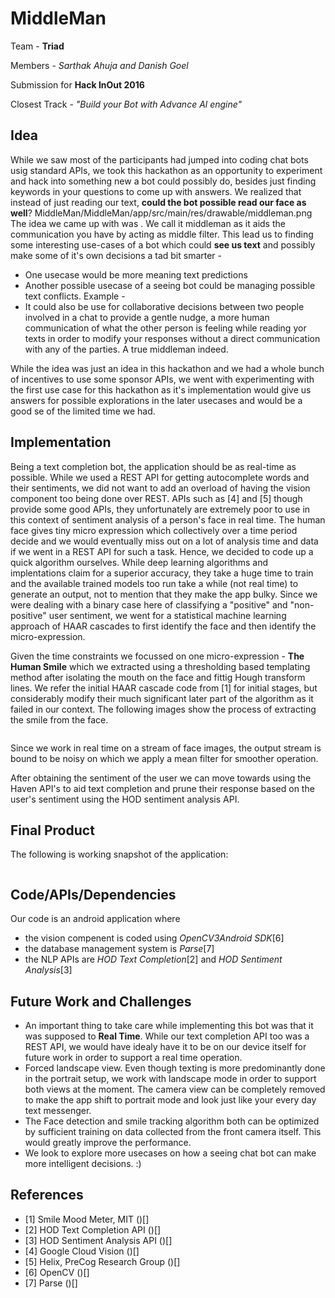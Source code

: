 # MiddleMan
Team - **Triad**

Members - *Sarthak Ahuja and Danish Goel*

Submission for **Hack InOut 2016**

Closest Track - *"Build your Bot with Advance Al engine"*

## Idea
While we saw most of the participants had jumped into coding chat bots usig standard APIs, we took this hackathon as an opportunity to experiment and hack into something new a bot could possibly do, besides just finding keywords in your questions to come up with answers. We realized that instead of just reading our text, **could the bot possible read our face as well**? 
<add image>
MiddleMan/MiddleMan/app/src/main/res/drawable/middleman.png
The idea we came up with was . We call it middleman as it aids the communication you have by acting as middle filter. 
<add image>
This lead us to finding some interesting use-cases of a bot which could **see us text** and possibly make some of it's own decisions a tad bit smarter - 

 - One usecase would be more meaning text predictions
 - Another possible usecase of a seeing bot could be managing possible text conflicts. Example - 
 - It could also be use for collaborative decisions between two people involved in a chat to provide a gentle nudge, a more human communication of what the other person is feeling while reading yor texts in order to modify your responses without a direct communication with any of the parties. A true middleman indeed.

While the idea was just an idea in this hackathon and we had a whole bunch of incentives to use some sponsor APIs, we went with experimenting with the first use case for this hackathon as it's implementation would give us answers for possible explorations in the later usecases and would be a good se of the limited time we had. 

## Implementation
<add image>
Being a text completion bot, the application should be as real-time as possible. While we used a REST API for getting autocomplete words and their sentiments, we did not want to add an overload of having the vision component too being done over REST. APIs such as [4] and [5] though provide some good APIs, they unfortunately are extremely poor to use in this context of sentiment analysis of a person's face in real time. The human face gives tiny micro expression which collectively over a time period decide and we would eventually miss out on a lot of analysis time and data if we went in a REST API for such a task. Hence, we decided to code up a quick algorithm ourselves. While deep learning algorithms and implentations claim for a superior accuracy, they take a huge time to train and the available trained models too run take a while (not real time) to generate an output, not to mention that they make the app bulky. Since we were dealing with a binary case here of classifying a "positive" and "non-positive" user sentiment, we went for a statistical machine learning approach of HAAR cascades to first identify the face and then identify the micro-expression. 

<flow chart>

Given the time constraints we focussed on one micro-expression - **The Human Smile** which we extracted using a thresholding based templating method after isolating the mouth on the face and fittig Hough transform lines. We refer the initial HAAR cascade code from [1] for initial stages, but considerably modify their much significant later part of the algorithm as it failed in our context. The following images show the process of extracting the smile from the face. 

<image>

Since we work in real time on a stream of face images, the output stream is bound to be noisy on which we apply a mean filter for smoother operation.

<flow chart>

After obtaining the sentiment of the user we can move towards using the Haven API's to aid text completion and prune their response based on the user's sentiment using the HOD sentiment analysis API. 

<flow chart>

## Final Product

The following is working snapshot of the application:

<image>

## Code/APIs/Dependencies

Our code is an android application where 

 - the vision compenent is coded using *OpenCV3Android SDK*[6]
 - the database management system is *Parse*[7]
 - the NLP APIs are *HOD Text Completion*[2] and *HOD Sentiment Analysis*[3]

## Future Work and Challenges

 - An important thing to take care while implementing this bot was that it was supposed to **Real Time**. While our text completion API too was a REST API, we would have idealy have it to be on our device itself for future work in order to support a real time operation.
 - Forced landscape view. Even though texting is more predominantly done in the portrait setup, we work with landscape mode in order to support both views at the moment. The camera view can be completely removed to make the app shift to portrait mode and look just like your every day text messenger.
 - The Face detection and smile tracking algorithm both can be optimized by sufficient training on data collected from the front camera itself. This would greatly improve the performance.
 - We look to explore more usecases on how a seeing chat bot can make more intelligent decisions. :)

## References

 - [1] Smile Mood Meter, MIT ()[]
 - [2] HOD Text Completion API ()[]
 - [3] HOD Sentiment Analysis API ()[]
 - [4] Google Cloud Vision ()[]
 - [5] Helix, PreCog Research Group ()[]
 - [6] OpenCV ()[]
 - [7] Parse ()[]
